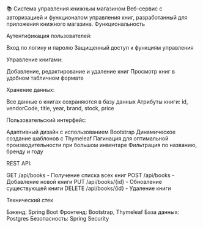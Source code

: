 📚 Система управления книжным магазином
Веб-сервис с авторизацией и функционалом управления книг, разработанный для приложения книжного магазина.
Функциональность

Аутентификация пользователей:

Вход по логину и паролю 
Защищенный доступ к функциям управления

Управление книгами:

Добавление, редактирование и удаление книг
Просмотр книг в удобном табличном формате

Хранение данных:

Все данные о книгах сохраняются в базу данных
Атрибуты книги: id, vendorCode, title, year, brand, stock, price

Пользовательский интерфейс:

Адаптивный дизайн с использованием Bootstrap
Динамическое создание шаблонов с Thymeleaf
Пагинация для оптимальной производительности при большом инвентаре
Фильтрация по названию, бренду и году

REST API:

GET /api/books - Получение списка всех книг
POST /api/books - Добавление новой книги
PUT /api/books/{id} - Обновление существующей книги
DELETE /api/books/{id} - Удаление книги


Технический стек

Бэкенд: Spring Boot
Фронтенд: Bootstrap, Thymeleaf
База данных: Postgres
Безопасность: Spring Security
